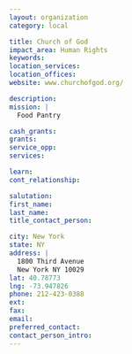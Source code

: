 ```yaml
---
layout: organization
category: local

title: Church of God
impact_area: Human Rights
keywords: 
location_services: 
location_offices: 
website: www.churchofgod.org/‎

description: 
mission: |
  Food Pantry

cash_grants: 
grants: 
service_opp: 
services: 

learn: 
cont_relationship: 

salutation: 
first_name: 
last_name: 
title_contact_person: 

city: New York
state: NY
address: |
  1800 Third Avenue    
  New York NY 10029
lat: 40.78773
lng: -73.947826
phone: 212-423-0388
ext: 
fax: 
email: 
preferred_contact: 
contact_person_intro: 
---
```

